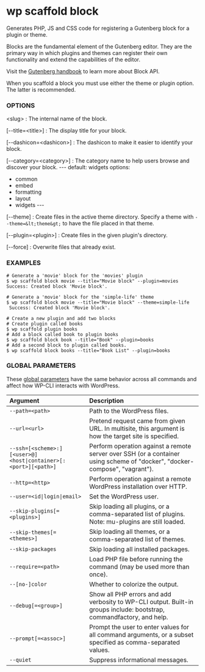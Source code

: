 # wp scaffold block

Generates PHP, JS and CSS code for registering a Gutenberg block for a plugin or theme.

Blocks are the fundamental element of the Gutenberg editor. They are the primary way in which plugins and themes can register their own functionality and extend the capabilities of the editor.

Visit the [Gutenberg handbook](https://wordpress.org/gutenberg/handbook/block-api/) to learn more about Block API.

When you scaffold a block you must use either the theme or plugin option. The latter is recommended.

### OPTIONS

&lt;slug&gt;
: The internal name of the block.

[\--title=&lt;title&gt;]
: The display title for your block.

[\--dashicon=&lt;dashicon&gt;]
: The dashicon to make it easier to identify your block.

[\--category=&lt;category&gt;]
: The category name to help users browse and discover your block.
\---
default: widgets
options:
  - common
  - embed
  - formatting
  - layout
  - widgets
\---

[\--theme]
: Create files in the active theme directory. Specify a theme with `--theme=&lt;theme&gt;` to have the file placed in that theme.

[\--plugin=&lt;plugin&gt;]
: Create files in the given plugin's directory.

[\--force]
: Overwrite files that already exist.

### EXAMPLES

    # Generate a 'movie' block for the 'movies' plugin
    $ wp scaffold block movie --title="Movie block" --plugin=movies
    Success: Created block 'Movie block'.

    # Generate a 'movie' block for the 'simple-life' theme
    $ wp scaffold block movie --title="Movie block" --theme=simple-life
     Success: Created block 'Movie block'.

    # Create a new plugin and add two blocks
    # Create plugin called books
    $ wp scaffold plugin books
    # Add a block called book to plugin books
    $ wp scaffold block book --title="Book" --plugin=books
    # Add a second block to plugin called books.
    $ wp scaffold block books --title="Book List" --plugin=books

### GLOBAL PARAMETERS

These [global parameters](https://make.wordpress.org/cli/handbook/config/) have the same behavior across all commands and affect how WP-CLI interacts with WordPress.

| **Argument**    | **Description**              |
|:----------------|:-----------------------------|
| `--path=<path>` | Path to the WordPress files. |
| `--url=<url>` | Pretend request came from given URL. In multisite, this argument is how the target site is specified. |
| `--ssh=[<scheme>:][<user>@]<host\|container>[:<port>][<path>]` | Perform operation against a remote server over SSH (or a container using scheme of "docker", "docker-compose", "vagrant"). |
| `--http=<http>` | Perform operation against a remote WordPress installation over HTTP. |
| `--user=<id\|login\|email>` | Set the WordPress user. |
| `--skip-plugins[=<plugins>]` | Skip loading all plugins, or a comma-separated list of plugins. Note: mu-plugins are still loaded. |
| `--skip-themes[=<themes>]` | Skip loading all themes, or a comma-separated list of themes. |
| `--skip-packages` | Skip loading all installed packages. |
| `--require=<path>` | Load PHP file before running the command (may be used more than once). |
| `--[no-]color` | Whether to colorize the output. |
| `--debug[=<group>]` | Show all PHP errors and add verbosity to WP-CLI output. Built-in groups include: bootstrap, commandfactory, and help. |
| `--prompt[=<assoc>]` | Prompt the user to enter values for all command arguments, or a subset specified as comma-separated values. |
| `--quiet` | Suppress informational messages. |
